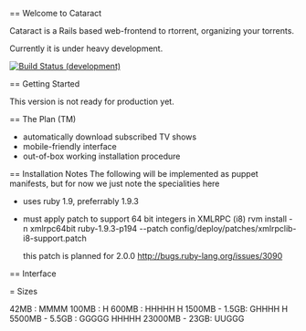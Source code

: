 == Welcome to Cataract

Cataract is a Rails based web-frontend to rtorrent, organizing your torrents.

Currently it is under heavy development.

[![Build Status (development)](https://travis-ci.org/niklas/cataract.png?branch=development)](https://travis-ci.org/niklas/cataract)

== Getting Started

This version is not ready for production yet.

== The Plan (TM)

 * automatically download subscribed TV shows
 * mobile-friendly interface
 * out-of-box working installation procedure

 == Installation Notes
 The following will be implemented as puppet manifests, but for now we just note the specialities here

 * uses ruby 1.9, preferrably 1.9.3
 * must apply patch to support 64 bit integers in XMLRPC (i8)
    rvm install -n xmlrpc64bit  ruby-1.9.3-p194 --patch config/deploy/patches/xmlrpclib-i8-support.patch

    this patch is planned for 2.0.0 http://bugs.ruby-lang.org/issues/3090


== Interface

= Sizes

42MB : MMMM
100MB : H
600MB : HHHHH H
1500MB - 1.5GB: GHHHH H
5500MB - 5.5GB : GGGGG HHHHH
23000MB - 23GB: UUGGG
